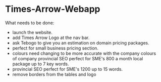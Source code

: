 # Times-Arrow-Webapp

What needs to be done: 
- launch the website.
- add Times Arrow Logo at the nav bar.
- ask Tebogo to give you an estimation on domain pricing packages.
- perfect for small business pricing section.
- colours need changing to be more accurate with the company colours of company provincial SEO perfect for SME's 800 a month local package up to 7 key words.
- provincial SEO perfect for SME's 1200 up to 15 words.
- remove borders from the tables and logo
